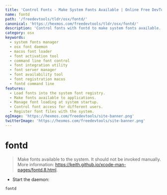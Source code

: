 ```yaml
---
title: 'Control Fonts - Make System Fonts Available | Online Free DevTools by Hexmos'
name: fontd
path: '/freedevtools/tldr/osx/fontd/'
canonical: 'https://hexmos.com/freedevtools/tldr/osx/fontd/'
description: 'Control fonts with fontd to make system fonts available. Manage font loading and system integration easily with this command-line tool. Free online tool, no registration required.'
category: osx
keywords:
  - system fonts manager
  - osx font daemon
  - macos font loader
  - font activation tool
  - command line font control
  - font integration utility
  - font server manager
  - font availability tool
  - font registration macos
  - fontd command line
features:
  - Load fonts into the system font registry.
  - Make fonts available to applications.
  - Manage font loading at system startup.
  - Control font access for different users.
  - Register font files with the system.
ogImage: 'https://hexmos.com/freedevtools/site-banner.png'
twitterImage: 'https://hexmos.com/freedevtools/site-banner.png'
---
```


# fontd

> Make fonts available to the system.
> It should not be invoked manually.
> More information: <https://keith.github.io/xcode-man-pages/fontd.8.html>.

- Start the daemon:

`fontd`
